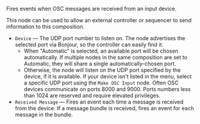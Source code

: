 Fires events when OSC messages are received from an input device.

This node can be used to allow an external controller or sequencer to send information to this composition.

   - `Device` — The UDP port number to listen on.  The node advertises the selected port via Bonjour, so the controller can easily find it.
      - When "Automatic" is selected, an available port will be chosen automatically.  If multiple nodes in the same composition are set to Automatic, they will share a single automatically-chosen port.
      - Otherwise, the node will listen on the UDP port specified by the device, if it is available.  If your device isn't listed in the menu, select a specific UDP port using the `Make OSC Input` node.  Often OSC devices communicate on ports 8000 and 9000.  Ports numbers less than 1024 are reserved and require elevated privileges.
   - `Received Message` — Fires an event each time a message is received from the device.  If a message bundle is received, fires an event for each message in the bundle. 

